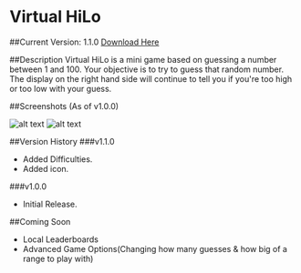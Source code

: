 # Virtual HiLo
##Current Version: 1.1.0
[Download Here](https://github.com/VirtualFrost/VirtualHiLo/blob/master/VirtualHiLo.exe "Download Here")

##Description
Virtual HiLo is a mini game based on guessing a number between 1 and 100. Your objective is to try to guess that random number. The display on the right hand side will continue to tell you if you're too high or too low with your guess.

##Screenshots
(As of v1.0.0)

![alt text](http://i.imgur.com/GNYhgc4.png "Preview 1 - v1.0.0")
![alt text](http://i.imgur.com/qqytdlj.png "Preview 2 - v1.0.0")

##Version History
###v1.1.0
- Added Difficulties.
- Added icon.

###v1.0.0
- Initial Release.

##Coming Soon
* Local Leaderboards
* Advanced Game Options(Changing how many guesses & how big of a range to play with)
